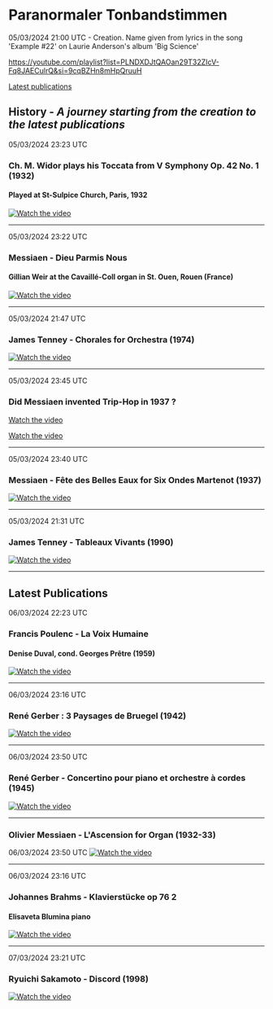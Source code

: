 #  Paranormaler Tonbandstimmen

05/03/2024 21:00 UTC - Creation. Name given from lyrics in the song 'Example #22' on Laurie Anderson's album 'Big Science'

https://youtube.com/playlist?list=PLNDXDJtQAOan29T32ZIcV-Fq8JAECulrQ&si=9cqBZHn8mHpQruuH


[Latest publications](#-latest-publications)


## History - *A journey starting from the creation to the latest publications*


05/03/2024 23:23 UTC 
### Ch. M. Widor plays his Toccata from V Symphony Op. 42 No. 1 (1932)
#### Played at St-Sulpice Church, Paris, 1932
[![Watch the video](https://img.youtube.com/vi/J8vz1D_L_OE/0.jpg)](https://www.youtube.com/watch?v=J8vz1D_L_OE)

<hr/>


05/03/2024 23:22 UTC 
### Messiaen - Dieu Parmis Nous
#### Gillian Weir at the Cavaillé-Coll organ in St. Ouen, Rouen (France)

[![Watch the video](https://img.youtube.com/vi/1wZnq7S3LPg/0.jpg)](https://www.youtube.com/watch?v=1wZnq7S3LPg)


<hr/>

05/03/2024 21:47 UTC 
### James Tenney - Chorales for Orchestra (1974)
[![Watch the video](https://img.youtube.com/vi/a8-qQnwgaO8/maxresdefault.jpg)](https://youtu.be/a8-qQnwgaO8?si=Nl1xa1sLTA4yu4nQ)
<hr/>

05/03/2024 23:45 UTC 
### Did Messiaen invented Trip-Hop in 1937 ?
[Watch the video](https://youtu.be/ooLBuCmV3Vw?si=TVGzjwX64KqszO_r&t=1032)

[Watch the video](https://youtu.be/ooLBuCmV3Vw?si=WLwqNK9MYJzJIhrb&t=440)

<hr/>

05/03/2024 23:40 UTC 
### Messiaen - Fête des Belles Eaux for Six Ondes Martenot (1937)
[![Watch the video](https://img.youtube.com/vi/ooLBuCmV3Vw/0.jpg)](https://www.youtube.com/watch?v=ooLBuCmV3Vw)

<hr/>



05/03/2024 21:31 UTC 

### James Tenney - Tableaux Vivants (1990)
[![Watch the video](https://img.youtube.com/vi/G6OvGAXBtJU/maxresdefault.jpg)](https://youtu.be/G6OvGAXBtJU?si=CI9TAxjye2qTVBzK)

<hr/>

## <a id="my-header"> Latest Publications

06/03/2024 22:23 UTC 
### Francis Poulenc - La Voix Humaine 
#### Denise Duval, cond. Georges Prêtre (1959)
[![Watch the video](https://img.youtube.com/vi/nJepq2yAnpE/0.jpg)](https://www.youtube.com/watch?v=nJepq2yAnpE)

<hr/>

06/03/2024 23:16 UTC 
### René Gerber : 3 Paysages de Bruegel (1942)
[![Watch the video](https://img.youtube.com/vi/zarGjtydLbM/maxresdefault.jpg)](https://youtu.be/zarGjtydLbM?si=nRxL2hn87REGv7x-)

<hr/>

06/03/2024 23:50 UTC
### René Gerber - Concertino pour piano et orchestre à cordes (1945)
[![Watch the video](https://img.youtube.com/vi/aV5COkw1JeA/0.jpg)](https://www.youtube.com/watch?v=aV5COkw1JeA)

<hr/>

### Olivier Messiaen - L'Ascension for Organ (1932-33)
06/03/2024 23:50 UTC 
[![Watch the video](https://img.youtube.com/vi/icCQu1FCtfQ/0.jpg)](https://www.youtube.com/watch?v=icCQu1FCtfQ)

<hr/>

06/03/2024 23:16 UTC 
### Johannes Brahms - Klavierstücke op 76 2
#### Elisaveta Blumina piano
[![Watch the video](https://img.youtube.com/vi/CmVpgTUrJSA/maxresdefault.jpg)](https://youtu.be/CmVpgTUrJSA?si=7RMhmBFl-QR7Tb0v)

<hr/>

07/03/2024 23:21 UTC 
### Ryuichi Sakamoto - Discord (1998)
[![Watch the video](https://img.youtube.com/vi/ig-7opc1AWE/0.jpg)](https://www.youtube.com/watch?v=ig-7opc1AWE)


